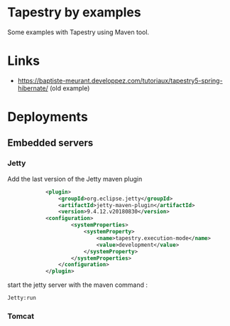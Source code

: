# Tapestry by examples
Some examples with Tapestry using Maven tool.

# Links

* https://baptiste-meurant.developpez.com/tutoriaux/tapestry5-spring-hibernate/ (old example)

# Deployments
## Embedded servers
### Jetty
Add the last version of the Jetty maven plugin
```xml
            <plugin>
    			<groupId>org.eclipse.jetty</groupId>
    			<artifactId>jetty-maven-plugin</artifactId>
    			<version>9.4.12.v20180830</version>
            <configuration>
                    <systemProperties>
                        <systemProperty>
                            <name>tapestry.execution-mode</name>
                            <value>development</value>
                        </systemProperty>
                    </systemProperties>
                </configuration>
            </plugin>
```

start the jetty server with the maven command :
```cmd
Jetty:run
```

### Tomcat



